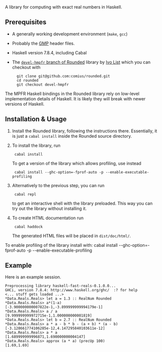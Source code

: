 A library for computing with exact real numbers in Haskell.

## Prerequisites

* A generally working development environment (`make`, `gcc`)
* Probably the [GMP](https://gmplib.org) header files.
* Haskell version 7.8.4, including Cabal
* The [`devel-hmpfr` branch of Rounded](https://github.com/comius/rounded/tree/devel-hmpfr) library by [Ivo List](https://github.com/comius) which you can checkout with

        git clone git@github.com:comius/rounded.git
        cd rounded
        git checkout devel-hmpfr

The MPFR Haskell bindings in the Rounded library rely on low-level implementation details
of Haskell. It is likely they will break with newer versions of Haskell.

## Installation & Usage

1. Install the Rounded library, following the instructions there. Essentially, it is just a `cabal install` inside the Rounded source directory.

2. To install the library, run

        cabal install

   To get a version of the library which allows profiling, use instead

        cabal install --ghc-option=-fprof-auto -p --enable-executable-profiling

3. Alternatively to the previous step, you can run

        cabal repl

   to get an interactive shell with the library preloaded. This way you can try out the
   library without installing it.

4. To create HTML documentation run

        cabal haddock

   The generated HTML files will be placed in `dist/doc/html/`.

To enable profiling of the library install with:
cabal install --ghc-option=-fprof-auto -p --enable-executable-profiling

## Example

Here is an example session.

    Preprocessing library haskell-fast-reals-0.1.0.0...
    GHCi, version 7.8.4: http://www.haskell.org/ghc/  :? for help
    <... stuff gets loaded ...>
    *Data.Reals.Reals> let a = 1.3 :: RealNum Rounded
    *Data.Reals.Reals> a*(1-a)
    [-3.900000000007822e-1,-3.899999999994179e-1]
    *Data.Reals.Reals> a / a
    [9.999999999972715e-1,1.000000000001819]
    *Data.Reals.Reals> let b = 2.7 :: RealNum Rounded
    *Data.Reals.Reals> a * a - b * b - (a + b) * (a - b)
    [-3.128661774106285e-12,4.147295840103611e-12]
    *Data.Reals.Reals> a * a
    [1.689999999996871,1.690000000004147]
    *Data.Reals.Reals> approx (a * a) (precUp 100)
    [1.69,1.69]

